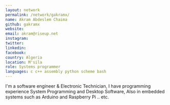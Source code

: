 ```yaml
---
layout: network 
permalink: /network/gakramx/
name: Akram Abdeslem Chaima
github: gakramx
website: 
email: akram@riseup.net
instagram: 
twitter: 
linkedin:
facebook: 
country: Algeria
location: M'sila
role: Systems programmer 
languages: c c++ assembly python scheme bash
---
```

I'm a software engineer & Electronic Technician, I have programming experience System Programming and Desktop Software,
Also in embedded systems such as Arduino and Raspberry Pi .. etc.

